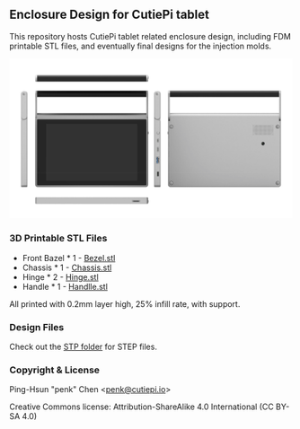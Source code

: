 ## Enclosure Design for CutiePi tablet

This repository hosts CutiePi tablet related enclosure design, including FDM printable STL files, and eventually final designs for the injection molds. 

![](rendering/cutiepi-rendering-1.png) 

### 3D Printable STL Files

- Front Bazel * 1 - [Bezel.stl](STL/Bezel.stl)
- Chassis * 1 - [Chassis.stl](STL/Chassis.stl)
- Hinge * 2 - [Hinge.stl](STL/Hinge.stl)
- Handle * 1 - [Handlle.stl](STL/Handle.stl) 

All printed with 0.2mm layer high, 25% infill rate, with support. 

### Design Files 

Check out the [STP folder](https://github.com/cutiepi-io/cutiepi-enclosure/tree/master/STP) for STEP files. 

### Copyright & License 

Ping-Hsun "penk" Chen &lt;[penk@cutiepi.io](mailto:penk@cutiepi.io)&gt;

Creative Commons license: Attribution-ShareAlike 4.0 International (CC BY-SA 4.0)
